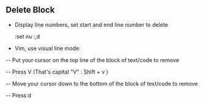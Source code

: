 ## Delete Block

- Display line numbers, set start and end line number to delete
    
    :set nu
    :<start>,<end>d
    

- Vim, use visual line mode:

-- Put your cursor on the top line of the block of text/code to remove

-- Press V (That's capital "V" : Shift + v )

-- Move your cursor down to the bottom of the block of text/code to remove

-- Press d    
 